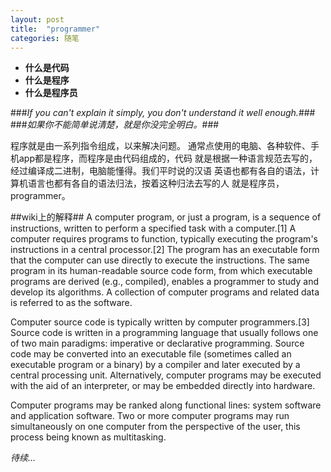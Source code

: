 ```yaml
---
layout: post
title:  "programmer"
categories: 随笔
---
```

-	**什么是代码**
-	**什么是程序**
-	**什么是程序员**


###*If you can't explain it simply, you don't understand it well enough.*###
###*如果你不能简单说清楚，就是你没完全明白。*###


程序就是由一系列指令组成，以来解决问题。
通常点使用的电脑、各种软件、手机app都是程序，而程序是由代码组成的，代码
就是根据一种语言规范去写的，经过编译成二进制，电脑能懂得。我们平时说的汉语
英语也都有各自的语法，计算机语言也都有各自的语法归法，按着这种归法去写的人
就是程序员，programmer。

##wiki上的解释##
A computer program, or just a program, is a sequence of instructions, written to perform a specified task with a computer.[1] A computer requires programs to function, typically executing the program's instructions in a central processor.[2] The program has an executable form that the computer can use directly to execute the instructions. The same program in its human-readable source code form, from which executable programs are derived (e.g., compiled), enables a programmer to study and develop its algorithms. A collection of computer programs and related data is referred to as the software.

Computer source code is typically written by computer programmers.[3] Source code is written in a programming language that usually follows one of two main paradigms: imperative or declarative programming. Source code may be converted into an executable file (sometimes called an executable program or a binary) by a compiler and later executed by a central processing unit. Alternatively, computer programs may be executed with the aid of an interpreter, or may be embedded directly into hardware.

Computer programs may be ranked along functional lines: system software and application software. Two or more computer programs may run simultaneously on one computer from the perspective of the user, this process being known as multitasking.

*待续...*
